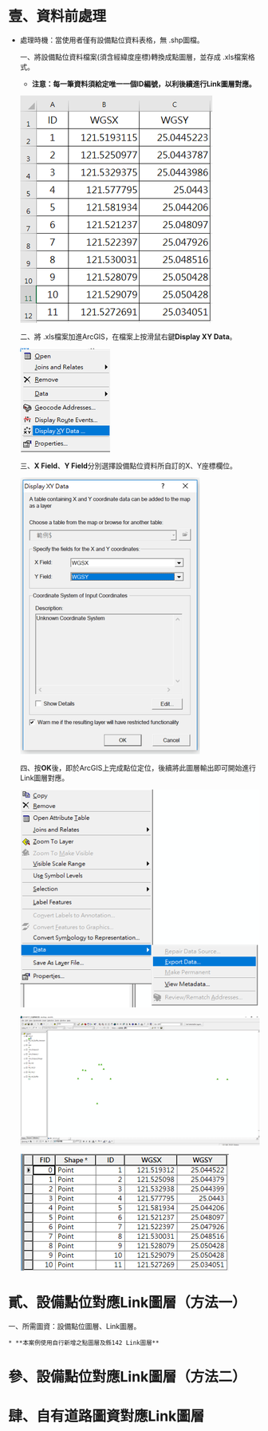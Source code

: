 # 壹、資料前處理

* 處理時機：當使用者僅有設備點位資料表格，無 .shp圖檔。

  一、將設備點位資料檔案(須含經緯度座標)轉換成點圖層，並存成 .xls檔案格式。
  
    * **注意：每一筆資料須給定唯一一個ID編號，以利後續進行Link圖層對應。**
     
     
  ![圖1 原始資料範例檔](0/0-1.png)
     
  
  二、將 .xls檔案加進ArcGIS，在檔案上按滑鼠右鍵**Display XY Data**。
  
  
  ![圖2 功能清單之一](0/0-2.png)
     
     
  三、**X Field**、**Y Field**分別選擇設備點位資料所自訂的X、Y座標欄位。
  
  
  ![圖3 Display XY Data功能視窗](0/0-3.png)
     
       
  四、按**OK**後，即於ArcGIS上完成點位定位，後續將此圖層輸出即可開始進行Link圖層對應。
    
  ![圖4 功能清單之二](0/0-4.png)
     
          
  ![圖5 設備點位產出結果示意圖](0/0-5.png)
     
   
  ![圖6 設備點位產出圖層之屬性資料](0/0-6.png)
  

# 貳、設備點位對應Link圖層（方法一）

  一、所需圖資：設備點位圖層、Link圖層。
  
    * **本案例使用自行新增之點圖層及縣142 Link圖層**

# 參、設備點位對應Link圖層（方法二）

# 肆、自有道路圖資對應Link圖層

